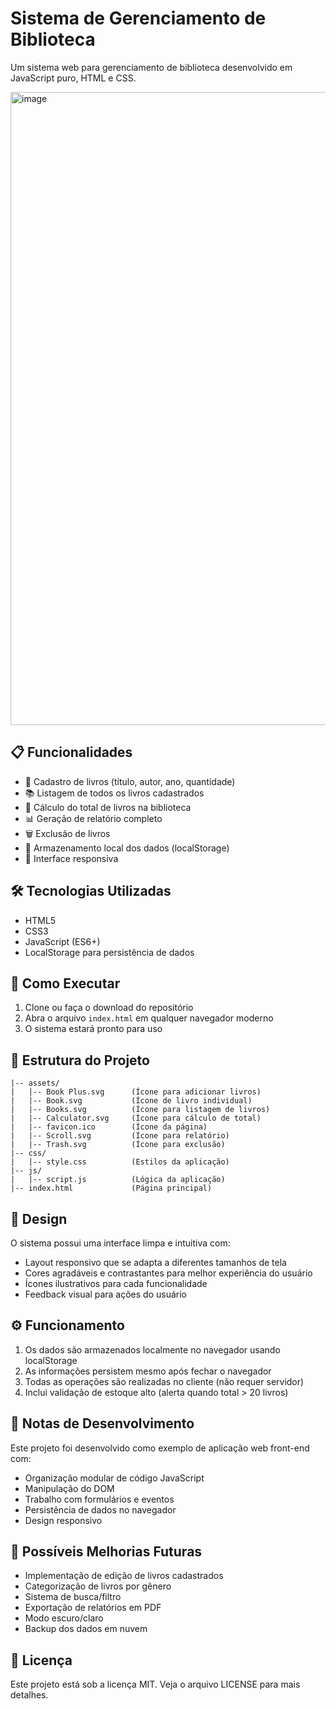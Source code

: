 # Sistema de Gerenciamento de Biblioteca

Um sistema web para gerenciamento de biblioteca desenvolvido em JavaScript puro, HTML e CSS.

<img width="1919" height="1013" alt="image" src="https://github.com/user-attachments/assets/9a64daf0-25a9-4c89-9584-1f85c571d145" />


## 📋 Funcionalidades

- 📖 Cadastro de livros (título, autor, ano, quantidade)
- 📚 Listagem de todos os livros cadastrados
- 🧮 Cálculo do total de livros na biblioteca
- 📊 Geração de relatório completo
- 🗑️ Exclusão de livros
- 💾 Armazenamento local dos dados (localStorage)
- 📱 Interface responsiva

## 🛠️ Tecnologias Utilizadas

- HTML5
- CSS3
- JavaScript (ES6+)
- LocalStorage para persistência de dados

## 🚀 Como Executar

1. Clone ou faça o download do repositório
2. Abra o arquivo `index.html` em qualquer navegador moderno
3. O sistema estará pronto para uso

## 📁 Estrutura do Projeto

```
|-- assets/
|   |-- Book Plus.svg      (Ícone para adicionar livros)
|   |-- Book.svg           (Ícone de livro individual)
|   |-- Books.svg          (Ícone para listagem de livros)
|   |-- Calculator.svg     (Ícone para cálculo de total)
|   |-- favicon.ico        (Ícone da página)
|   |-- Scroll.svg         (Ícone para relatório)
|   |-- Trash.svg          (Ícone para exclusão)
|-- css/
|   |-- style.css          (Estilos da aplicação)
|-- js/
|   |-- script.js          (Lógica da aplicação)
|-- index.html             (Página principal)
```

## 🎨 Design

O sistema possui uma interface limpa e intuitiva com:
- Layout responsivo que se adapta a diferentes tamanhos de tela
- Cores agradáveis e contrastantes para melhor experiência do usuário
- Ícones ilustrativos para cada funcionalidade
- Feedback visual para ações do usuário

## ⚙️ Funcionamento

1. Os dados são armazenados localmente no navegador usando localStorage
2. As informações persistem mesmo após fechar o navegador
3. Todas as operações são realizadas no cliente (não requer servidor)
4. Inclui validação de estoque alto (alerta quando total > 20 livros)

## 📝 Notas de Desenvolvimento

Este projeto foi desenvolvido como exemplo de aplicação web front-end com:
- Organização modular de código JavaScript
- Manipulação do DOM
- Trabalho com formulários e eventos
- Persistência de dados no navegador
- Design responsivo

## 🔮 Possíveis Melhorias Futuras

- Implementação de edição de livros cadastrados
- Categorização de livros por gênero
- Sistema de busca/filtro
- Exportação de relatórios em PDF
- Modo escuro/claro
- Backup dos dados em nuvem

## 📄 Licença

Este projeto está sob a licença MIT. Veja o arquivo LICENSE para mais detalhes.
